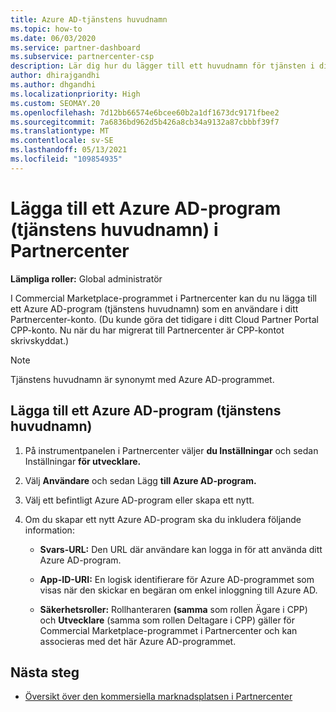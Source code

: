 ```yaml
---
title: Azure AD-tjänstens huvudnamn
ms.topic: how-to
ms.date: 06/03/2020
ms.service: partner-dashboard
ms.subservice: partnercenter-csp
description: Lär dig hur du lägger till ett huvudnamn för tjänsten i din Azure AD-klientorganisation. Det innebär att du lägger till ett Azure AD-program (tjänstens huvudnamn) i Partnercenter.
author: dhirajgandhi
ms.author: dhgandhi
ms.localizationpriority: High
ms.custom: SEOMAY.20
ms.openlocfilehash: 7d12bb66574e6bcee60b2a1df1673dc9171fbee2
ms.sourcegitcommit: 7a6836bd962d5b426a8cb34a9132a87cbbbf39f7
ms.translationtype: MT
ms.contentlocale: sv-SE
ms.lasthandoff: 05/13/2021
ms.locfileid: "109854935"
---
```

# <a name="add-an-azure-ad-application-service-principal-in-partner-center"></a>Lägga till ett Azure AD-program (tjänstens huvudnamn) i Partnercenter

**Lämpliga roller:** Global administratör

I Commercial Marketplace-programmet i Partnercenter kan du nu lägga till ett Azure AD-program (tjänstens huvudnamn) som en användare i ditt Partnercenter-konto. (Du kunde göra det tidigare i ditt Cloud Partner Portal CPP-konto. Nu när du har migrerat till Partnercenter är CPP-kontot skrivskyddat.)
 
>[!Note] 
>Tjänstens huvudnamn är synonymt med Azure AD-programmet.

## <a name="add-an-azure-ad-application-service-principal"></a>Lägga till ett Azure AD-program (tjänstens huvudnamn)

1. På instrumentpanelen i Partnercenter väljer **du Inställningar** och sedan Inställningar **för utvecklare.**

2. Välj **Användare** och sedan Lägg **till Azure AD-program.**

3. Välj ett befintligt Azure AD-program eller skapa ett nytt.

4. Om du skapar ett nytt Azure AD-program ska du inkludera följande information:  

   - **Svars-URL:** Den URL där användare kan logga in för att använda ditt Azure AD-program.

   - **App-ID-URI:** En logisk identifierare för Azure AD-programmet som visas när den skickar en begäran om enkel inloggning till Azure AD.

   - **Säkerhetsroller:** Rollhanteraren **(samma** som rollen Ägare i CPP) och **Utvecklare** (samma som rollen Deltagare i CPP) gäller för Commercial Marketplace-programmet i Partnercenter och kan associeras med det här Azure AD-programmet.  

## <a name="next-steps"></a>Nästa steg

- [Översikt över den kommersiella marknadsplatsen i Partnercenter](csp-commercial-marketplace-overview.md)